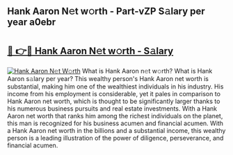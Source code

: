 ## Hank Aaron N𝚎t w𝚘rth - Part-vZP S𝚊lary per year a0ebr

# <h2><a href="http://gc0cfmc.nevu.top/?p=Hank+Aaron">🔗 👉🔴 Hank Aaron N𝚎t w𝚘rth - S𝚊lary</a></h2>

[![Hank Aaron N𝚎t W𝚘rth](https://i.imgur.com/Oavwk0R.jpeg)](http://gc0cfmc.nevu.top/?p=Hank+Aaron)
What is Hank Aaron n𝚎t w𝚘rth? What is Hank Aaron s𝚊lary per year?
This wealthy person's Hank Aaron net worth is substantial, making him one of the wealthiest individuals in his industry. His income from his employment is considerable, yet it pales in comparison to Hank Aaron net worth, which is thought to be significantly larger thanks to his numerous business pursuits and real estate investments. With a Hank Aaron net worth that ranks him among the richest individuals on the planet, this man is recognized for his business acumen and financial acumen. With a Hank Aaron net worth in the billions and a substantial income, this wealthy person is a leading illustration of the power of diligence, perseverance, and financial acumen.
